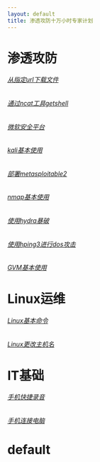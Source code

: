 ```yaml
---
layout: default
title: 渗透攻防十万小时专家计划
---
```

# 渗透攻防
###### [从指定url下载文件](/articles/从指定url下载文件.md)
###### [通过ncat工具getshell](/articles/通过ncat工具getshell.md)
###### [微软安全平台](/articles/微软安全平台.md)
###### [kali基本使用](/articles/kali基本使用.md)
###### [部署metasploitable2](/articles/部署metasploitable2.md)
###### [nmap基本使用](/articles/nmap基本使用.md)
###### [使用hydra暴破](/articles/使用hydra暴破.md)
###### [使用hping3进行dos攻击](/articles/使用hping3进行dos攻击.md)
###### [GVM基本使用](/articles/GVM基本使用.md)

# Linux运维
###### [Linux基本命令](/articles/Linux基本命令.md)
###### [Linux更改主机名](/articles/Linux更改主机名.md)
# IT基础
###### [手机快捷录音](/articles/手机快捷录音.md)
###### [手机连接电脑](/articles/手机连接电脑.md)
# default
